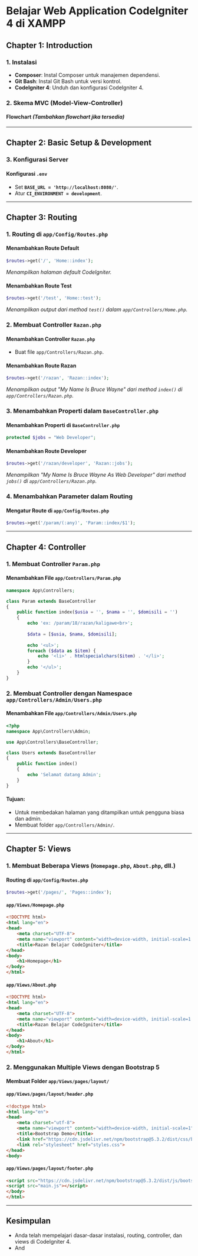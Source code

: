 # Belajar Web Application CodeIgniter 4 di XAMPP

## **Chapter 1: Introduction**

### **1. Instalasi**
- **Composer**: Instal Composer untuk manajemen dependensi.
- **Git Bash**: Instal Git Bash untuk versi kontrol.
- **CodeIgniter 4**: Unduh dan konfigurasi CodeIgniter 4.

### **2. Skema MVC (Model-View-Controller)**
#### **Flowchart** *(Tambahkan flowchart jika tersedia)*

---

## **Chapter 2: Basic Setup & Development**

### **3. Konfigurasi Server**
#### **Konfigurasi `.env`**
- Set **`BASE_URL = 'http://localhost:8080/'`**.
- Atur **`CI_ENVIRONMENT = development`**.

---

## **Chapter 3: Routing**

### **1. Routing di `app/Config/Routes.php`**
#### **Menambahkan Route Default**
```php
$routes->get('/', 'Home::index');
```
*Menampilkan halaman default CodeIgniter.*

#### **Menambahkan Route Test**
```php
$routes->get('/test', 'Home::test');
```
*Menampilkan output dari method `test()` dalam `app/Controllers/Home.php`.*

### **2. Membuat Controller `Razan.php`**
#### **Menambahkan Controller `Razan.php`**
- Buat file `app/Controllers/Razan.php`.

#### **Menambahkan Route Razan**
```php
$routes->get('/razan', 'Razan::index');
```
*Menampilkan output "My Name Is Bruce Wayne" dari method `index()` di `app/Controllers/Razan.php`.*

### **3. Menambahkan Properti dalam `BaseController.php`**
#### **Menambahkan Properti di `BaseController.php`**
```php
protected $jobs = "Web Developer";
```
#### **Menambahkan Route Developer**
```php
$routes->get('/razan/developer', 'Razan::jobs');
```
*Menampilkan "My Name Is Bruce Wayne As Web Developer" dari method `jobs()` di `app/Controllers/Razan.php`.*

### **4. Menambahkan Parameter dalam Routing**
#### **Mengatur Route di `app/Config/Routes.php`**
```php
$routes->get('/param/(:any)', 'Param::index/$1');
```

---

## **Chapter 4: Controller**

### **1. Membuat Controller `Param.php`**
#### **Menambahkan File `app/Controllers/Param.php`**
```php
namespace App\Controllers;

class Param extends BaseController
{
    public function index($usia = '', $nama = '', $domisili = '')
    {
        echo 'ex: /param/18/razan/kaligawe<br>';
        
        $data = [$usia, $nama, $domisili];
        
        echo '<ul>';
        foreach ($data as $item) {
            echo '<li>' . htmlspecialchars($item) . '</li>';
        }
        echo '</ul>';
    }
}
```

### **2. Membuat Controller dengan Namespace `app/Controllers/Admin/Users.php`**
#### **Menambahkan File `app/Controllers/Admin/Users.php`**
```php
<?php
namespace App\Controllers\Admin;

use App\Controllers\BaseController;

class Users extends BaseController
{
    public function index()
    {
        echo 'Selamat datang Admin';
    }
}
```
#### **Tujuan:**
- Untuk membedakan halaman yang ditampilkan untuk pengguna biasa dan admin.
- Membuat folder `app/Controllers/Admin/`.

---

## **Chapter 5: Views**

### **1. Membuat Beberapa Views (`Homepage.php`, `About.php`, dll.)**
#### **Routing di `app/Config/Routes.php`**
```php
$routes->get('/pages/', 'Pages::index');
```

#### **`app/Views/Homepage.php`**
```html
<!DOCTYPE html>
<html lang="en">
<head>
    <meta charset="UTF-8">
    <meta name="viewport" content="width=device-width, initial-scale=1.0">
    <title>Razan Belajar CodeIgniter</title>
</head>
<body>
    <h1>Homepage</h1>
</body>
</html>
```

#### **`app/Views/About.php`**
```html
<!DOCTYPE html>
<html lang="en">
<head>
    <meta charset="UTF-8">
    <meta name="viewport" content="width=device-width, initial-scale=1.0">
    <title>Razan Belajar CodeIgniter</title>
</head>
<body>
    <h1>About</h1>
</body>
</html>
```

### **2. Menggunakan Multiple Views dengan Bootstrap 5**
#### **Membuat Folder `app/Views/pages/layout/`**

#### **`app/Views/pages/layout/header.php`**
```html
<!doctype html>
<html lang="en">
<head>
    <meta charset="utf-8">
    <meta name="viewport" content="width=device-width, initial-scale=1">
    <title>Bootstrap Demo</title>
    <link href="https://cdn.jsdelivr.net/npm/bootstrap@5.3.2/dist/css/bootstrap.min.css" rel="stylesheet" integrity="sha384-T3c6CoIi6uLrA9TneNEoa7RxnatzjcDSCmG1MXxSR1GAsXEV/Dwwykc2MPK8M2HN" crossorigin="anonymous">
    <link rel="stylesheet" href="styles.css">
</head>
<body>
```

#### **`app/Views/pages/layout/footer.php`**
```html
<script src="https://cdn.jsdelivr.net/npm/bootstrap@5.3.2/dist/js/bootstrap.bundle.min.js" integrity="sha384-C6RzsynM9kWDrMNeT87bh95OGNyZPhcTNXj1NW7RuBCsyN/o0jlpcV8Qyq46cDfL" crossorigin="anonymous"></script>
<script src="main.js"></script>
</body>
</html>
```

---
## **Kesimpulan**
- Anda telah mempelajari dasar-dasar instalasi, routing, controller, dan views di CodeIgniter 4.
- And